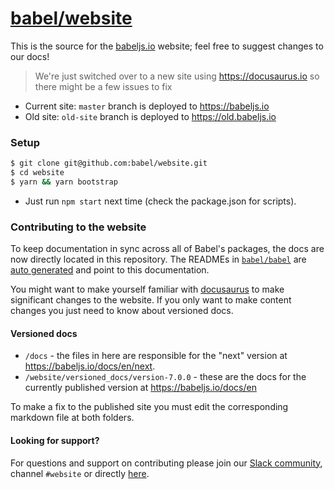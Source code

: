 # [babel/website](https://babeljs.io)

This is the source for the [babeljs.io](https://babeljs.io) website; feel free to suggest changes to our docs!

> We're just switched over to a new site using https://docusaurus.io so there might be a few issues to fix

- Current site: `master` branch is deployed to https://babeljs.io
- Old site: `old-site` branch is deployed to https://old.babeljs.io

### Setup

```bash
$ git clone git@github.com:babel/website.git
$ cd website
$ yarn && yarn bootstrap
```

- Just run `npm start` next time (check the package.json for scripts).

### Contributing to the website

To keep documentation in sync across all of Babel's packages, the docs are now directly located in this repository. The READMEs in [`babel/babel`](https://github.com/babel/babel) are [auto generated](https://github.com/babel/babel/blob/master/scripts/generators/readmes.js) and point to this documentation.

You might want to make yourself familiar with [docusaurus](https://docusaurus.io/docs/en/installation) to make significant changes to the website. If you only want to make content changes you just need to know about versioned docs.

#### Versioned docs

- `/docs` - the files in here are responsible for the "next" version at https://babeljs.io/docs/en/next.
- `/website/versioned_docs/version-7.0.0` - these are the docs for the currently published version at https://babeljs.io/docs/en

To make a fix to the published site you must edit the corresponding markdown file at both folders.

#### Looking for support?

For questions and support on contributing please join our [Slack community](https://slack.babeljs.io/), channel `#website` or directly [here](https://babeljs.slack.com/messages/website/).
